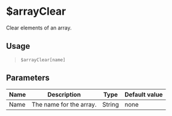 # $arrayClear
Clear elements of an array.
## Usage
> `$arrayClear[name]`
## Parameters
| Name |       Description       |  Type  | Default value |
|------|-------------------------|--------|---------------|
| Name | The name for the array. | String | none          |
